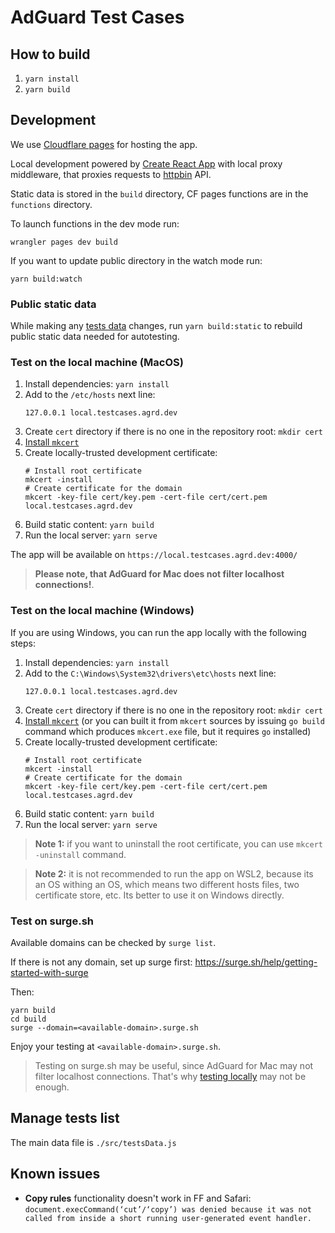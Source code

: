 # AdGuard Test Cases

## How to build

1. `yarn install`
2. `yarn build`

## Development

We use [Cloudflare pages](https://developers.cloudflare.com/pages) for hosting the app.

Local development powered by [Create React App](https://create-react-app.dev) with local proxy middleware, that proxies requests to [httpbin](https://httpbin.agrd.dev/) API.

Static data is stored in the `build` directory, CF pages functions are in the `functions` directory.

To launch functions in the dev mode run:

```
wrangler pages dev build
```

If you want to update public directory in the watch mode run:

```
yarn build:watch
```

### Public static data

While making any [tests data](#tests-data) changes, run `yarn build:static` to rebuild public static data needed for autotesting.

### <a name="test-local-macos"> Test on the local machine (MacOS)

1. Install dependencies: `yarn install`
2. Add to the `/etc/hosts` next line:
    ```hosts
    127.0.0.1 local.testcases.agrd.dev
    ```
3. Create `cert` directory if there is no one in the repository root: `mkdir cert`
4. [Install `mkcert`](https://github.com/FiloSottile/mkcert#readme)
5. Create locally-trusted development certificate:
   ```shell
   # Install root certificate
   mkcert -install
   # Create certificate for the domain
   mkcert -key-file cert/key.pem -cert-file cert/cert.pem local.testcases.agrd.dev
   ```
6. Build static content: `yarn build`
7. Run the local server: `yarn serve`

The app will be available on `https://local.testcases.agrd.dev:4000/`

> **Please note, that AdGuard for Mac does not filter localhost connections!**.

### Test on the local machine (Windows)

If you are using Windows, you can run the app locally with the following steps:

1. Install dependencies: `yarn install`
2. Add to the `C:\Windows\System32\drivers\etc\hosts` next line:
    ```hosts
    127.0.0.1 local.testcases.agrd.dev
    ```
3. Create `cert` directory if there is no one in the repository root: `mkdir cert`
4. [Install `mkcert`](https://github.com/FiloSottile/mkcert?tab=readme-ov-file#windows) (or you can built it from `mkcert` sources by issuing `go build` command which produces `mkcert.exe` file, but it requires `go` installed)
5. Create locally-trusted development certificate:
   ```shell
   # Install root certificate
   mkcert -install
   # Create certificate for the domain
   mkcert -key-file cert/key.pem -cert-file cert/cert.pem local.testcases.agrd.dev
   ```
6. Build static content: `yarn build`
7. Run the local server: `yarn serve`

> **Note 1:** if you want to uninstall the root certificate, you can use `mkcert -uninstall` command.

> **Note 2:** it is not recommended to run the app on WSL2, because its an OS withing an OS,
> which means two different hosts files, two certificate store, etc.
> Its better to use it on Windows directly.

### Test on surge.sh

Available domains can be checked by `surge list`.

If there is not any domain, set up surge first:
<https://surge.sh/help/getting-started-with-surge>

Then:

```text
yarn build
cd build
surge --domain=<available-domain>.surge.sh
```

<!-- TODO: make sure that surge.sh is present in the filtering rules. AG-40268 -->

Enjoy your testing at `<available-domain>.surge.sh`.

> Testing on surge.sh may be useful, since AdGuard for Mac may not filter localhost connections.
> That's why [testing locally](#test-local-macos) may not be enough.

## <a name="tests-data"></a> Manage tests list

The main data file is `./src/testsData.js`

## Known issues

- **Copy rules** functionality doesn't work in FF and Safari:
  `document.execCommand(‘cut’/‘copy’) was denied because it was not called from inside a short running user-generated event handler.`
